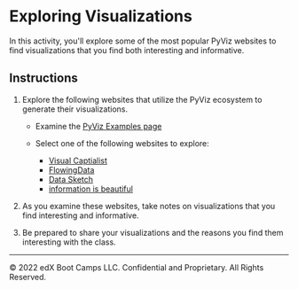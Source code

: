 # Exploring Visualizations

In this activity, you'll explore some of the most popular PyViz websites to find visualizations that you find both interesting and informative.

## Instructions

1. Explore the following websites that utilize the PyViz ecosystem to generate their visualizations.

    * Examine the [PyViz Examples page](https://examples.pyviz.org/)

    * Select one of the following websites to explore:

        * [Visual Captialist](https://www.visualcapitalist.com/)
        * [FlowingData](https://flowingdata.com/)
        * [Data Sketch](https://www.datasketch.es/)
        * [information is beautiful](https://informationisbeautiful.net/)

2. As you examine these websites, take notes on visualizations that you find interesting and informative.

3. Be prepared to share your visualizations and the reasons you find them interesting with the class.

---
© 2022 edX Boot Camps LLC. Confidential and Proprietary. All Rights Reserved.
